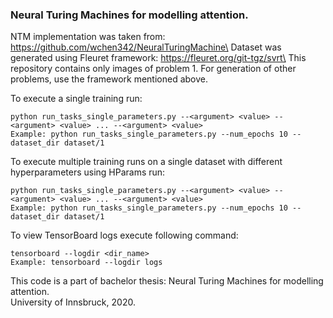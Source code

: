 ### Neural Turing Machines for modelling attention.

NTM implementation was taken from: https://github.com/wchen342/NeuralTuringMachine\
Dataset was generated using Fleuret framework: https://fleuret.org/git-tgz/svrt\
This repository contains only images of problem 1. For generation of other problems, use the framework mentioned above.

To execute a single training run:
```console
python run_tasks_single_parameters.py --<argument> <value> --<argument> <value> ... --<argument> <value>
Example: python run_tasks_single_parameters.py --num_epochs 10 --dataset_dir dataset/1
```
To execute multiple training runs on a single dataset with different hyperparameters using HParams run:
```console
python run_tasks_single_parameters.py --<argument> <value> --<argument> <value> ... --<argument> <value>
Example: python run_tasks_single_parameters.py --num_epochs 10 --dataset_dir dataset/1
```
To view TensorBoard logs execute following command:
```console
tensorboard --logdir <dir_name>
Example: tensorboard --logdir logs
```
This code is a part of bachelor thesis: Neural Turing Machines for modelling attention.\
University of Innsbruck, 2020.
